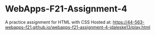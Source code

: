 # WebApps-F21-Assignment-4
A practice assignment for HTML with CSS
Hosted at: https://44-563-webapps-f21.github.io/webapps-f21-assignment-4-jdaleske13/play.html
